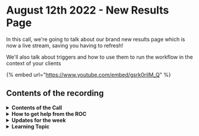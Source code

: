 # August 12th 2022 - New Results Page

In this call, we're going to talk about our brand new results page which is now a live stream, saving you having to refresh!

We'll also talk about triggers and how to use them to run the workflow in the context of your clients

{% embed url="https://www.youtube.com/embed/gsrk0riIM_Q" %}

## Contents of the recording

<details>

<summary><strong>Contents of the Call</strong></summary>

This call is for people who are interested in building their own workflows. We will talk about the platform, news, some training, and any Q\&A. As always, feel free to unmute and interrupt us, this is an interactive call!

</details>

<details>

<summary><strong>How to get help from the ROC</strong></summary>

How to get help - Engage the ROC in Slack - Email support coming soon! - \[FUTURE] Live chat in the app - Would this be helpful to people? - Documentation - https://rewst.help - Feature Requests - https://rewst.canny.io/

</details>

<details>

<summary><strong>Updates for the week</strong></summary>



</details>

<details>

<summary><strong>Learning Topic</strong></summary>

* Triggers and Context

</details>
